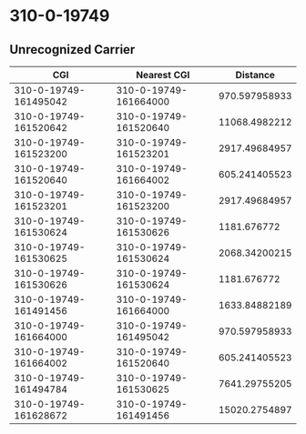 # 310-0-19749
## Unrecognized Carrier


| CGI | Nearest CGI | Distance |
|-----|-------------|----------|
| 310-0-19749-161495042 | 310-0-19749-161664000 | 970.597958933 |
| 310-0-19749-161520642 | 310-0-19749-161520640 | 11068.4982212 |
| 310-0-19749-161523200 | 310-0-19749-161523201 | 2917.49684957 |
| 310-0-19749-161520640 | 310-0-19749-161664002 | 605.241405523 |
| 310-0-19749-161523201 | 310-0-19749-161523200 | 2917.49684957 |
| 310-0-19749-161530624 | 310-0-19749-161530626 | 1181.676772 |
| 310-0-19749-161530625 | 310-0-19749-161530624 | 2068.34200215 |
| 310-0-19749-161530626 | 310-0-19749-161530624 | 1181.676772 |
| 310-0-19749-161491456 | 310-0-19749-161664000 | 1633.84882189 |
| 310-0-19749-161664000 | 310-0-19749-161495042 | 970.597958933 |
| 310-0-19749-161664002 | 310-0-19749-161520640 | 605.241405523 |
| 310-0-19749-161494784 | 310-0-19749-161530625 | 7641.29755205 |
| 310-0-19749-161628672 | 310-0-19749-161491456 | 15020.2754897 |
